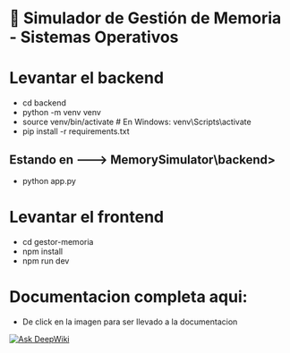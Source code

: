 # 🧠 Simulador de Gestión de Memoria - Sistemas Operativos
# Levantar el backend
- cd backend
- python -m venv venv
- source venv/bin/activate      # En Windows: venv\Scripts\activate
- pip install -r requirements.txt

## Estando en ---> MemorySimulator\backend> 
- python app.py

# Levantar el frontend

- cd gestor-memoria
- npm install
- npm run dev

# Documentacion completa aqui:
- De click en la imagen para ser llevado a la documentacion

[![Ask DeepWiki](https://deepwiki.com/badge.svg)](https://deepwiki.com/Edwin1016-rgb/MemorySimulator)
